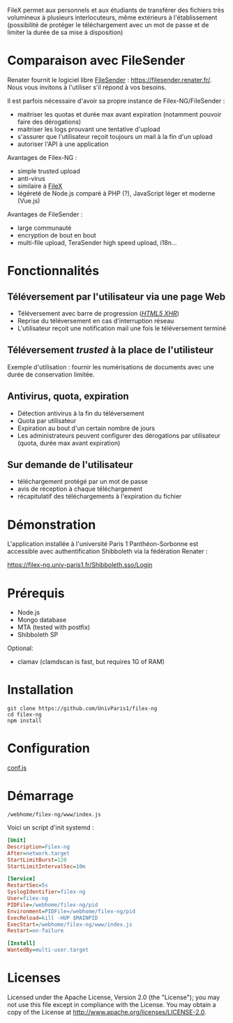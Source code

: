 FileX permet aux personnels et aux étudiants de transférer des fichiers très volumineux à plusieurs interlocuteurs, même extérieurs à l'établissement (possibilité de protéger le téléchargement avec un mot de passe et de limiter la durée de sa mise à disposition) 

# Comparaison avec FileSender

Renater fournit le logiciel libre [FileSender](https://filesender.org/) : https://filesender.renater.fr/. Nous vous invitons à l'utiliser s'il répond à vos besoins.

Il est parfois nécessaire d'avoir sa propre instance de Filex-NG/FileSender :
* maitriser les quotas et durée max avant expiration (notamment pouvoir faire des dérogations)
* maitriser les logs prouvant une tentative d'upload
* s'assurer que l'utilisateur reçoit toujours un mail à la fin d'un upload
* autoriser l'API à une application

Avantages de Filex-NG :
* simple trusted upload
* anti-virus
* similaire à [FileX](https://github.com/EsupPortail/filex)
* légèreté de Node.js comparé à PHP (?), JavaScript léger et moderne (Vue.js)

Avantages de FileSender :
* large communauté
* encryption de bout en bout
* multi-file upload, TeraSender high speed upload, i18n...

# Fonctionnalités

## Téléversement par l'utilisateur via une page Web

* Téléversement avec barre de progression ([_HTML5 XHR_](https://developer.mozilla.org/en-US/docs/Web/API/XMLHttpRequest/upload))
* Reprise du téléversement en cas d'interruption réseau
* L'utilisateur reçoit une notification mail une fois le téléversement terminé

## Téléversement *trusted* à la place de l'utilisteur

Exemple d'utilisation : fournir les numérisations de documents avec une durée de conservation limitée.

## Antivirus, quota, expiration

* Détection antivirus à la fin du téléversement
* Quota par utilisateur
* Expiration au bout d'un certain nombre de jours
* Les administrateurs peuvent configurer des dérogations par utilisateur (quota, durée max avant expiration)

## Sur demande de l'utilisateur

* téléchargement protégé par un mot de passe 
* avis de réception à chaque téléchargement
* récapitulatif des téléchargements à l'expiration du fichier

# Démonstration

L'application installée à l'université Paris 1 Panthéon-Sorbonne est accessible avec authentification Shibboleth via la fédération Renater :

https://filex-ng.univ-paris1.fr/Shibboleth.sso/Login

# Prérequis

* Node.js
* Mongo database
* MTA (tested with postfix)
* Shibboleth SP

Optional:
* clamav (clamdscan is fast, but requires 1G of RAM)
 
# Installation

```
git clone https://github.com/UnivParis1/filex-ng
cd filex-ng
npm install
```

# Configuration

[conf.js](https://github.com/UnivParis1/filex-ng/blob/master/conf.js)


# Démarrage

```
/webhome/filex-ng/www/index.js
```

Voici un script d'init systemd :

```ini /etc/systemd/system/filex-ng.service 
[Unit]
Description=Filex-ng
After=network.target
StartLimitBurst=120
StartLimitIntervalSec=10m

[Service]
RestartSec=5s
SyslogIdentifier=filex-ng
User=filex-ng
PIDFile=/webhome/filex-ng/pid
Environment=PIDFile=/webhome/filex-ng/pid
ExecReload=kill -HUP $MAINPID
ExecStart=/webhome/filex-ng/www/index.js
Restart=on-failure

[Install]
WantedBy=multi-user.target
```

# Licenses

Licensed under the Apache License, Version 2.0 (the "License"); you may not use this file except in compliance with the License. You may obtain a copy of the License at http://www.apache.org/licenses/LICENSE-2.0.
